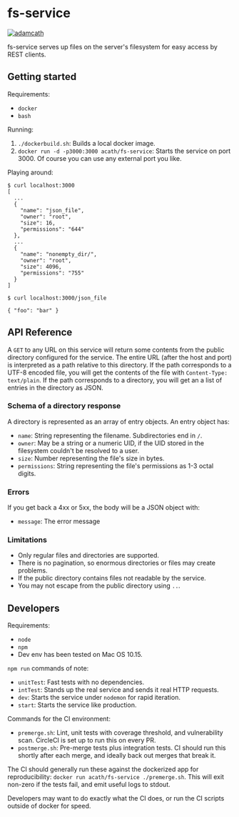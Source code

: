 # fs-service

[![adamcath](https://circleci.com/gh/adamcath/fs-service.svg?style=svg)](https://app.circleci.com/pipelines/github/adamcath/fs-service?branch=master)

fs-service serves up files on the server's filesystem for easy access by REST clients.

## Getting started

Requirements:
- `docker`
- `bash`

Running:
1. `./dockerbuild.sh`: Builds a local docker image.
2. `docker run -d -p3000:3000 acath/fs-service`: Starts the service on port 3000.
   Of course you can use any external port you like.

Playing around:
```
$ curl localhost:3000
[
  ...
  {
    "name": "json_file",
    "owner": "root",
    "size": 16,
    "permissions": "644"
  },
  ...
  {
    "name": "nonempty_dir/",
    "owner": "root",
    "size": 4096,
    "permissions": "755"
  }
]
```
```
$ curl localhost:3000/json_file

{ "foo": "bar" }
```

## API Reference

A `GET` to any URL on this service will return some contents from the public directory configured for the service. 
The entire URL (after the host and port) is interpreted as a path relative to this directory.
If the path corresponds to a UTF-8 encoded file, you will get the contents of the file with `Content-Type: text/plain`.
If the path corresponds to a directory, you will get an a list of entries in the directory as JSON.

### Schema of a directory response 

A directory is represented as an array of entry objects. An entry object has:
- `name`: String representing the filename. Subdirectories end in `/`.
- `owner`: May be a string or a numeric UID, if the UID stored in the filesystem couldn't be resolved to a user.
- `size`: Number representing the file's size in bytes.
- `permissions`: String representing the file's permissions as 1-3 octal digits.

### Errors

If you get back a 4xx or 5xx, the body will be a JSON object with:
- `message`: The error message 

### Limitations

- Only regular files and directories are supported.
- There is no pagination, so enormous directories or files may create problems.
- If the public directory contains files not readable by the service.
- You may not escape from the public directory using `..`.

## Developers

Requirements:
- `node`
- `npm`
- Dev env has been tested on Mac OS 10.15.

`npm run` commands of note:
- `unitTest`: Fast tests with no dependencies.
- `intTest`: Stands up the real service and sends it real HTTP requests.
- `dev`: Starts the service under `nodemon` for rapid iteration.
- `start`: Starts the service like production.

Commands for the CI environment:
- `premerge.sh`: Lint, unit tests with coverage threshold, and vulnerability scan. CircleCI is set up to run this
  on every PR.
- `postmerge.sh`: Pre-merge tests plus integration tests. CI should run this shortly after each merge, and 
  ideally back out merges that break it.
  
The CI should generally run these against the dockerized app for reproducibility:
`docker run acath/fs-service ./premerge.sh`. This will exit non-zero if the tests fail, and emit useful logs to 
stdout.

Developers may want to do exactly what the CI does, or run the CI scripts outside 
of docker for speed.
